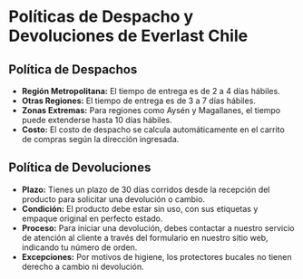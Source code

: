 # Políticas de Despacho y Devoluciones de Everlast Chile

## Política de Despachos
- **Región Metropolitana:** El tiempo de entrega es de 2 a 4 días hábiles.
- **Otras Regiones:** El tiempo de entrega es de 3 a 7 días hábiles.
- **Zonas Extremas:** Para regiones como Aysén y Magallanes, el tiempo puede extenderse hasta 10 días hábiles.
- **Costo:** El costo de despacho se calcula automáticamente en el carrito de compras según la dirección ingresada.

## Política de Devoluciones
- **Plazo:** Tienes un plazo de 30 días corridos desde la recepción del producto para solicitar una devolución o cambio.
- **Condición:** El producto debe estar sin uso, con sus etiquetas y empaque original en perfecto estado.
- **Proceso:** Para iniciar una devolución, debes contactar a nuestro servicio de atención al cliente a través del formulario en nuestro sitio web, indicando tu número de orden.
- **Excepciones:** Por motivos de higiene, los protectores bucales no tienen derecho a cambio ni devolución.